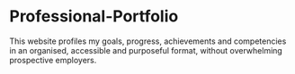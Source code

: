 # Professional-Portfolio
This website profiles my goals, progress, achievements and competencies in an organised, accessible and purposeful format, without overwhelming prospective employers.
